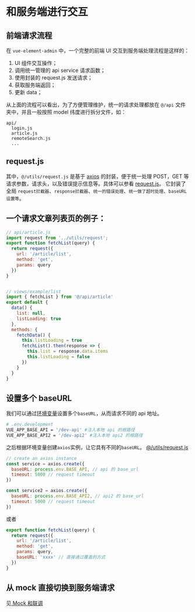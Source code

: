 # 和服务端进行交互

## 前端请求流程

在 `vue-element-admin` 中，一个完整的前端 UI 交互到服务端处理流程是这样的：

1.  UI 组件交互操作；
2.  调用统一管理的 api service 请求函数；
3.  使用封装的 request.js 发送请求；
4.  获取服务端返回；
5.  更新 data；

从上面的流程可以看出，为了方便管理维护，统一的请求处理都放在 `@/api` 文件夹中，并且一般按照 model 纬度进行拆分文件，如：

```
api/
  login.js
  article.js
  remoteSearch.js
  ...
```

## request.js

其中，`@/utils/request.js` 是基于 [axios](https://github.com/axios/axios) 的封装，便于统一处理 POST，GET 等请求参数，请求头，以及错误提示信息等。具体可以参看 [request.js](https://github.com/midfar/vue3-element-admin/blob/main/src/utils/request.js)。
它封装了全局 `request拦截器`、`response拦截器`、`统一的错误处理`、`统一做了超时处理`、`baseURL设置等`。

## 一个请求文章列表页的例子：

```js
// api/article.js
import request from '../utils/request';
export function fetchList(query) {
  return request({
    url: '/article/list',
    method: 'get',
    params: query
  })
}


// views/example/list
import { fetchList } from '@/api/article'
export default {
  data() {
    list: null,
    listLoading: true
  },
  methods: {
    fetchData() {
      this.listLoading = true
      fetchList().then(response => {
        this.list = response.data.items
        this.listLoading = false
      })
    }
  }
}
```

## 设置多个 baseURL

我们可以通过[环境变量](/zh/guide/essentials/deploy.html#环境变量)设置多个`baseURL`，从而请求不同的 api 地址。

```bash
# .env.development
VUE_APP_BASE_API = '/dev-api' #注入本地 api 的根路径
VUE_APP_BASE_API2 = '/dev-api2' #注入本地 api2 的根路径
```

之后根据环境变量创建`axios`实例，让它具有不同的`baseURL`。 [@/utils/request.js](https://github.com/midfar/vue3-element-admin/blob/main/src/utils/request.js)

```js
// create an axios instance
const service = axios.create({
  baseURL: process.env.BASE_API, // api 的 base_url
  timeout: 5000 // request timeout
})

const service2 = axios.create({
  baseURL: process.env.BASE_API2, // api2 的 base_url
  timeout: 5000 // request timeout
})
```

或者

```js
export function fetchList(query) {
  return request({
    url: '/article/list',
    method: 'get',
    params: query,
    baseURL: 'xxxx' // 直接通过覆盖的方式
  })
}
```

## 从 mock 直接切换到服务端请求

见[ Mock 和联调](mock-api.md)
